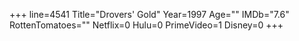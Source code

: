 +++
line=4541
Title="Drovers' Gold"
Year=1997
Age=""
IMDb="7.6"
RottenTomatoes=""
Netflix=0
Hulu=0
PrimeVideo=1
Disney=0
+++

